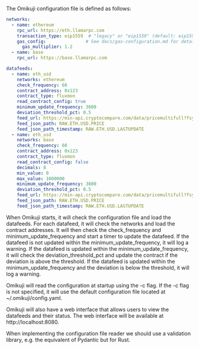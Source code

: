 The Omikuji configuration file is defined as follows:

```yaml
networks:
  - name: ethereum
    rpc_url: https://eth.llamarpc.com
    transaction_type: eip1559  # "legacy" or "eip1559" (default: eip1559)
    gas_config:               # See docs/gas-configuration.md for detailed gas settings
      gas_multiplier: 1.2
  - name: base
    rpc_url: https://base.llamarpc.com

datafeeds:
  - name: eth_usd
    networks: ethereum
    check_frequency: 60
    contract_address: 0x123
    contract_type: fluxmon
    read_contract_config: true
    minimum_update_frequency: 3600
    deviation_threshold_pct: 0.5
    feed_url: https://min-api.cryptocompare.com/data/pricemultifull?fsyms=ETH&tsyms=USD
    feed_json_path: RAW.ETH.USD.PRICE
    feed_json_path_timestamp: RAW.ETH.USD.LASTUPDATE
  - name: eth_usd
    networks: base
    check_frequency: 60
    contract_address: 0x123
    contract_type: fluxmon
    read_contract_config: false
    decimals: 8
    min_value: 0
    max_value: 1000000
    minimum_update_frequency: 3600
    deviation_threshold_pct: 0.5
    feed_url: https://min-api.cryptocompare.com/data/pricemultifull?fsyms=ETH&tsyms=USD
    feed_json_path: RAW.ETH.USD.PRICE
    feed_json_path_timestamp: RAW.ETH.USD.LASTUPDATE

```

When Omikuji starts, it will check the configuration file and load the datafeeds. For each datafeed, it will check the networks and load the contract addresses. It will then check the check_frequency and minimum_update_frequency and start a timer to update the datafeed. If the datafeed is not updated within the minimum_update_frequency, it will log a warning. If the datafeed is updated within the minimum_update_frequency, it will check the deviation_threshold_pct and update the contract if the deviation is above the threshold. If the datafeed is updated within the minimum_update_frequency and the deviation is below the threshold, it will log a warning.

Omikuji will read the configuration at startup using the -c flag. If the -c flag is not specified, it will use the default configuration file located at ~/.omikuji/config.yaml.

Omikuji will also have a web interface that allows users to view the datafeeds and their status. The web interface will be available at http://localhost:8080. 

When implementing the configuration file reader we should use a validation library, e.g. the equivalent of Pydantic but for Rust.
